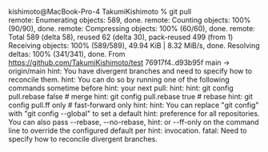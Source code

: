 kishimoto@MacBook-Pro-4 TakumiKishimoto % git pull            
remote: Enumerating objects: 589, done.
remote: Counting objects: 100% (90/90), done.
remote: Compressing objects: 100% (60/60), done.
remote: Total 589 (delta 58), reused 62 (delta 30), pack-reused 499 (from 1)
Receiving objects: 100% (589/589), 49.94 KiB | 8.32 MiB/s, done.
Resolving deltas: 100% (341/341), done.
From https://github.com/TakumiKishimoto/test
   76917f4..d93b95f  main       -> origin/main
hint: You have divergent branches and need to specify how to reconcile them.
hint: You can do so by running one of the following commands sometime before
hint: your next pull:
hint: 
hint:   git config pull.rebase false  # merge
hint:   git config pull.rebase true   # rebase
hint:   git config pull.ff only       # fast-forward only
hint: 
hint: You can replace "git config" with "git config --global" to set a default
hint: preference for all repositories. You can also pass --rebase, --no-rebase,
hint: or --ff-only on the command line to override the configured default per
hint: invocation.
fatal: Need to specify how to reconcile divergent branches.
